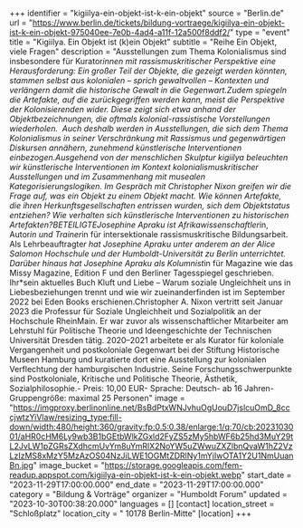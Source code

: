 +++
identifier = "kigiilya-ein-objekt-ist-k-ein-objekt"
source = "Berlin.de"
url = "https://www.berlin.de/tickets/bildung-vortraege/kigiilya-ein-objekt-ist-k-ein-objekt-975040ee-7e0b-4ad4-a11f-12a500f8ddf2/"
type = "event"
title = "Kigiilya. Ein Objekt ist (k)ein Objekt"
subtitle = "Reihe Ein Objekt, viele Fragen"
description = "Ausstellungen zum Thema Kolonialismus sind insbesondere für Kurator*innen mit rassismuskritischer Perspektive eine Herausforderung: Ein großer Teil der Objekte, die gezeigt werden könnten, stammen selbst aus kolonialen – sprich gewaltvollen – Kontexten und verlängern damit die historische Gewalt in die Gegenwart.Zudem spiegeln die Artefakte, auf die zurückgegriffen werden kann, meist die Perspektive der Kolonisierenden wider. Diese zeigt sich etwa anhand der Objektbezeichnungen, die oftmals kolonial-rassistische Vorstellungen wiederholen.  Auch deshalb werden in Ausstellungen, die sich dem Thema Kolonialismus in seiner Verschränkung mit Rassismus und gegenwärtigen Diskursen annähern, zunehmend künstlerische Interventionen einbezogen.Ausgehend von der menschlichen Skulptur kigiilya beleuchten wir künstlerische Interventionen im Kontext kolonialismuskritischer Ausstellungen und im Zusammenhang mit musealen Kategorisierungslogiken. Im Gespräch mit Christopher Nixon greifen wir die Frage auf, was ein Objekt zu einem Objekt macht. Wie können Artefakte, die ihren Herkunftsgesellschaften entrissen wurden, sich dem Objektstatus entziehen? Wie verhalten sich künstlerische Interventionen zu historischen Artefakten?BETEILIGTEJosephine Apraku ist Afrikawissenschaftler*in, Autor*in und Trainer*in für intersektionale rassismuskritische Bildungsarbeit. Als Lehrbeauftragte*r hat Josephine Apraku unter anderem an der Alice Salomon Hochschule und der Humboldt-Universität zu Berlin unterrichtet. Darüber hinaus hat Josephine Apraku als Kolumnist*in für Magazine wie das Missy Magazine, Edition F und den Berliner Tagesspiegel geschrieben. Ihr*sein aktuelles Buch Kluft und Liebe – Warum soziale Ungleichheit uns in Liebesbeziehungen trennt und wie wir zueinanderfinden ist im September 2022 bei Eden Books erschienen.Christopher A. Nixon vertritt seit Januar 2023 die Professur für Soziale Ungleichheit und Sozialpolitik an der Hochschule RheinMain. Er war zuvor als wissenschaftlicher Mitarbeiter am Lehrstuhl für Politische Theorie und Ideengeschichte der Technischen Universität Dresden tätig. 2020–2021 arbeitete er als Kurator für koloniale Vergangenheit und postkoloniale Gegenwart bei der Stiftung Historische Museen Hamburg und kuratierte dort eine Ausstellung zur kolonialen Verflechtung der hamburgischen Industrie. Seine Forschungsschwerpunkte sind Postkoloniale, Kritische und Politische Theorie, Ästhetik, Sozialphilosophie.- Preis: 10,00 EUR- Sprache: Deutsch- ab 16 Jahren- Gruppengröße: maximal 25 Personen"
image = "https://imgproxy.berlinonline.net/BsBdPtxWNJvhuOgUouD7jslcuOmD_8cccjwtzYiVlaw/resizing_type:fill-down/width:480/height:360/gravity:fp:0.5:0.38/enlarge:1/q:70/cb:2023103001/aHR0cHM6Ly9wb3B1bGEtbWlkZGxld2FyZS5zMy5hbWF6b25hd3MuY29tL2JvLW1pZGRsZXdhcmUvYm8uYmRlX2NoYW5uZWwuZXZlbnQvaW1hZ2VzLzIzMS8xMzY5MzAzOS04NzJiLWE1OGMtZDRlNy1mYjIwOTA1Y2U1NmUuanBn.jpg"
image_bucket = "https://storage.googleapis.com/fem-readup.appspot.com/kigiilya-ein-objekt-ist-k-ein-objekt.webp"
start_date = "2023-11-29T17:00:00.000"
end_date = "2023-11-29T17:00:00.000"
category = "Bildung & Vorträge"
organizer = "Humboldt Forum"
updated = "2023-10-30T00:38:20.000"
languages = []
[contact]
location_street = "Schloßplatz"
location_city = " 10178 Berlin-Mitte"
[location]
+++